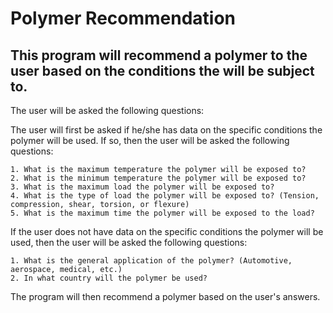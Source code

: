 # Polymer Recommendation

## This program will recommend a polymer to the user based on the conditions the will be subject to.

The user will be asked the following questions:

The user will first be asked if he/she has data on the specific conditions the polymer will be used. If so, then the user will be asked the following questions:
```
1. What is the maximum temperature the polymer will be exposed to?
2. What is the minimum temperature the polymer will be exposed to?
3. What is the maximum load the polymer will be exposed to?
4. What is the type of load the polymer will be exposed to? (Tension, compression, shear, torsion, or flexure)
5. What is the maximum time the polymer will be exposed to the load?
```

If the user does not have data on the specific conditions the polymer will be used, then the user will be asked the following questions:
```
1. What is the general application of the polymer? (Automotive, aerospace, medical, etc.)
2. In what country will the polymer be used?
```

The program will then recommend a polymer based on the user's answers.
